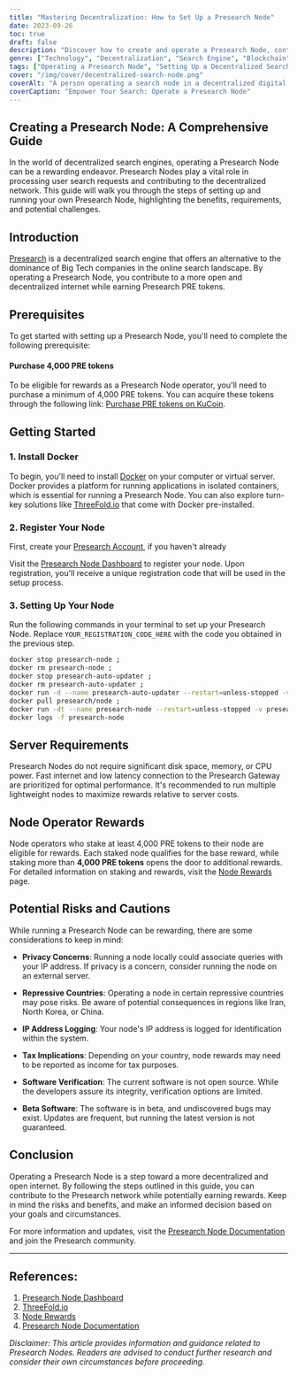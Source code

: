 ```yaml
---
title: "Mastering Decentralization: How to Set Up a Presearch Node"
date: 2023-09-26
toc: true
draft: false
description: "Discover how to create and operate a Presearch Node, contributing to a decentralized search engine while earning rewards."
genre: ["Technology", "Decentralization", "Search Engine", "Blockchain", "Node Setup", "Digital Freedom", "Crypto", "Internet", "Information", "Online Privacy"]
tags: ["Operating a Presearch Node", "Setting Up a Decentralized Search Node", "Earn Rewards with Presearch Node", "How to Create a Node for Presearch", "Decentralized Internet Search", "Decentralization", "Presearch Node", "Search Engine", "Blockchain", "Node Setup", "Digital Freedom", "Crypto", "Internet", "Online Privacy", "Rewards"]
cover: "/img/cover/decentralized-search-node.png"
coverAlt: "A person operating a search node in a decentralized digital world."
coverCaption: "Empower Your Search: Operate a Presearch Node"
---
```


## Creating a Presearch Node: A Comprehensive Guide

In the world of decentralized search engines, operating a Presearch Node can be a rewarding endeavor. Presearch Nodes play a vital role in processing user search requests and contributing to the decentralized network. This guide will walk you through the steps of setting up and running your own Presearch Node, highlighting the benefits, requirements, and potential challenges.

## Introduction

[Presearch](https://simeononsecurity.com/other/exploring-presearch-as-a-alternative-to-google/) is a decentralized search engine that offers an alternative to the dominance of Big Tech companies in the online search landscape. By operating a Presearch Node, you contribute to a more open and decentralized internet while earning Presearch PRE tokens.



## Prerequisites 

To get started with setting up a Presearch Node, you'll need to complete the following prerequisite:

#### Purchase 4,000 PRE tokens

To be eligible for rewards as a Presearch Node operator, you'll need to purchase a minimum of 4,000 PRE tokens. You can acquire these tokens through the following link: [Purchase PRE tokens on KuCoin](https://www.kucoin.com/).

## Getting Started

### 1. Install Docker

To begin, you'll need to install [Docker](https://docs.docker.com/engine/install/ubuntu/) on your computer or virtual server. Docker provides a platform for running applications in isolated containers, which is essential for running a Presearch Node. You can also explore turn-key solutions like [ThreeFold.io](https://threefold.io/) that come with Docker pre-installed.

### 2. Register Your Node

First, create your [Presearch Account](https://presearch.com/signup?rid=4754563), if you haven't already

Visit the [Presearch Node Dashboard](https://nodes.presearch.com/dashboard?rid=4754563) to register your node. Upon registration, you'll receive a unique registration code that will be used in the setup process.

### 3. Setting Up Your Node

Run the following commands in your terminal to set up your Presearch Node. Replace `YOUR_REGISTRATION_CODE_HERE` with the code you obtained in the previous step.

```bash
docker stop presearch-node ; 
docker rm presearch-node ; 
docker stop presearch-auto-updater ; 
docker rm presearch-auto-updater ; 
docker run -d --name presearch-auto-updater --restart=unless-stopped -v /var/run/docker.sock:/var/run/docker.sock presearch/auto-updater --cleanup --interval 900 presearch-auto-updater presearch-node ;
docker pull presearch/node ; 
docker run -dt --name presearch-node --restart=unless-stopped -v presearch-node-storage:/app/node -e REGISTRATION_CODE=YOUR_REGISTRATION_CODE_HERE presearch/node ;
docker logs -f presearch-node
```

## Server Requirements

Presearch Nodes do not require significant disk space, memory, or CPU power. Fast internet and low latency connection to the Presearch Gateway are prioritized for optimal performance. It's recommended to run multiple lightweight nodes to maximize rewards relative to server costs.

## Node Operator Rewards

Node operators who stake at least 4,000 PRE tokens to their node are eligible for rewards. Each staked node qualifies for the base reward, while staking more than **4,000 PRE tokens** opens the door to additional rewards. For detailed information on staking and rewards, visit the [Node Rewards](https://nodes.presearch.com/rewards?rid=4754563) page.

## Potential Risks and Cautions

While running a Presearch Node can be rewarding, there are some considerations to keep in mind:

- **Privacy Concerns**: Running a node locally could associate queries with your IP address. If privacy is a concern, consider running the node on an external server.

- **Repressive Countries**: Operating a node in certain repressive countries may pose risks. Be aware of potential consequences in regions like Iran, North Korea, or China.

- **IP Address Logging**: Your node's IP address is logged for identification within the system.

- **Tax Implications**: Depending on your country, node rewards may need to be reported as income for tax purposes.

- **Software Verification**: The current software is not open source. While the developers assure its integrity, verification options are limited.

- **Beta Software**: The software is in beta, and undiscovered bugs may exist. Updates are frequent, but running the latest version is not guaranteed.



## Conclusion

Operating a Presearch Node is a step toward a more decentralized and open internet. By following the steps outlined in this guide, you can contribute to the Presearch network while potentially earning rewards. Keep in mind the risks and benefits, and make an informed decision based on your goals and circumstances.

For more information and updates, visit the [Presearch Node Documentation](https://nodes.presearch.com/?rid=4754563) and join the Presearch community.

______

## **References:**

1. [Presearch Node Dashboard](https://nodes.presearch.com/dashboard?rid=4754563)
2. [ThreeFold.io](https://threefold.io/)
3. [Node Rewards](https://nodes.presearch.com/rewards?rid=4754563)
4. [Presearch Node Documentation](https://nodes.presearch.com/?rid=4754563)

*Disclaimer: This article provides information and guidance related to Presearch Nodes. Readers are advised to conduct further research and consider their own circumstances before proceeding.*
